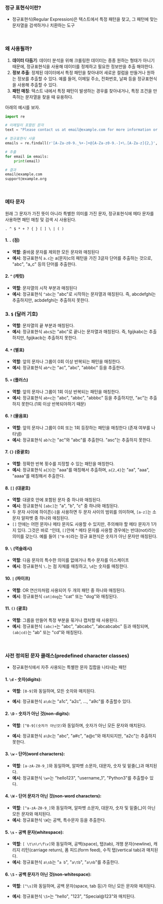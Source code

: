 


### 정규 표현식이란?
* 정규표현식(Regular Expression)은 텍스트에서 특정 패턴을 찾고, 그 패턴에 맞는 문자열을 검색하거나 치환하는 도구

<br>

### 왜 사용될까?
1. **데이터 다듬기**: 데이터 분석을 위해 크롤링한 데이터는 종종 원하는 형태가 아니기 때문에, 정규표현식을 사용해 데이터를 정제하고 필요한 정보만을 추출 해야한다.
2. **정보 추출**: 정제된 데이터에서 특정 패턴을 찾아내어 새로운 컬럼을 만들거나 원하는 정보를 추출할 수 있다. 예를 들어, 이메일 주소, 전화번호, 날짜 등을 정규표현식을 사용해 추출할 수 있다.
3. **패턴 매칭**: 텍스트 내에서 특정 패턴이 발생하는 경우를 찾아내거나, 특정 조건을 만족하는 문자열을 찾을 때 유용하다.

아래의 예시를 보자.

```python
import re

# 이메일이 포함된 문자
text = "Please contact us at email@example.com for more information or support@example.org for assistance."

# 정규표현식 사용
emails = re.findall(r'[A-Za-z0-9._%+-]+@[A-Za-z0-9.-]+\.[A-Za-z]{2,}', text)

# 추출
for email in emails:
    print(email)

```

```python
# 결과
email@example.com
support@example.org

```


<br>

### 메타 문자
원래 그 문자가 가진 뜻이 아니라 특별한 의미를 가진 문자, 정규표현식에 메타 문자를 사용하면  패턴 매칭 및 검색 시 사용된다. 
```no-highligt
. ^ $ * + ? { } [ ] \ | ( )
```
#### 1. `.` (점)
- **역할**: 줄바꿈 문자를 제외한 모든 문자와 매칭된다
- **예시**: 정규표현식 `a.c`는 a(문자)c의 패턴을 가진 3글자 단어를 추출하는 것으로, "abc", "a_c" 등의 단어를 추출한다.

#### 2. `^` (캐럿)
- **역할**: 문자열의 시작 부분과 매칭된다
- **예시**: 정규표현식 `^abc`는 "abc"로 시작하는 문자열과 매칭된다. 즉, abcdefghi는 추출하지만, acbdefghi는 추출하지 못한다.

### 3. `$` (달러 기호)
- **역할**: 문자열의 끝 부분과 매칭된다.
- **예시**: 정규표현식 `abc$`는 "abc"로 끝나는 문자열과 매칭된다. 즉, fgijkabc는 추출하지만, fgijkacb는 추출하지 못한다.

#### 4. `*` (별표)
- **역할**: 앞의 문자나 그룹이 0회 이상 반복되는 패턴을 매칭한다.
- **예시**: 정규표현식 `ab*c`는 "ac", "abc", "abbbc" 등을 추출한다.

#### 5. `+` (플러스)
- **역할**: 앞의 문자나 그룹이 1회 이상 반복되는 패턴을 매칭한다.
- **예시**: 정규표현식 `ab+c`는 "abc", "abbc", "abbbc" 등을 추출하지만, "ac"는 추출하지 못한다.(1회 이상 반복되야하기 때문)

#### 6. `?` (물음표)
- **역할**: 앞의 문자나 그룹이 0회 또는 1회 등장하는 패턴을 매칭한다 (존재 여부를 나타냄)
- **예시**: 정규표현식 `ab?c`는 "ac"와 "abc"를 추출한다. "asc"는 추출하지 못한다. 

#### 7. `{}` (중괄호)
- **역할**: 정확한 반복 횟수를 지정할 수 있는 패턴을 매칭한다.
- **예시**: 정규표현식 `a{3}`는 "aaa"를 매칭해서 추출하며, `a{2,4}`는 "aa", "aaa", "aaaa"를 매칭해서 추출한다.

#### 8. `[]` (대괄호)
- **역할**: 대괄호 안에 포함된 문자 중 하나와 매칭된다.
- **예시**: 정규표현식 `[abc]`는 "a", "b", "c" 중 하나와 매칭된다.
- 두 문자 사이에 하이픈(-)을 사용하면 두 문자 사이의 범위를 의미하며, `[a-z]`는 소문자 알파벳 중 하나와 매칭된다.
- `[]` 안에는 어떤 문자나 메타 문자도 사용할 수 있지만, 주의해야 할 메타 문자가 1가지 있다. 그것은 바로 `^`인데, `[]`안에 ^ 메타 문자를 사용할 경우에는 반대(not)라는 의미를 갖는다. 예를 들어 `[^0-9]`라는 정규 표현식은 숫자가 아닌 문자만 매칭된다.

#### 9. `\` (역슬래시)
- **역할**: 다음 문자의 특수한 의미를 없애거나 특수 문자를 이스케이프
- **예시**: 정규표현식 `\.`는 점 자체를 매칭하고, `\d`는 숫자를 매칭한다.

#### 10. `|` (파이프)
- **역할**: OR 연산자처럼 사용되어 두 개의 패턴 중 하나와 매칭된다.
- **예시**: 정규표현식 `cat|dog`는 "cat" 또는 "dog"와 매칭된다.

#### 11. `()` (괄호)
- **역할**: 그룹을 만들어 특정 부분을 묶거나 캡처할 때 사용된다.
- **예시**: 정규표현식 `(abc)+`는 "abc", "abcabc", "abcabcabc" 등과 매칭되며, `(ab|cd)`는 "ab" 또는 "cd"와 매칭된다.

<br>

### 사전 정의된 문자 클래스(predefined character classes)
* 정규표현식에서 자주 사용되는 특별한 문자 집합을 나타내는 패턴
#### 1. **`\d`** - 숫자(digits):
* **역할**:  `[0-9]`와 동일하며, 모든 숫자와 매치된다.
- **예시**: 정규표현식 `a\dc`는 "a1c", "a2c", ..., "a9c"를 추출할수 있다.

#### 2. **`\D`** - 숫자가 아닌 것(non-digits):
* **역할**: `[^0-9](숫자가 아닌것)`와 동일하며, 숫자가 아닌 모든 문자와 매치된다.
- **예시**: 정규표현식 `a\Dc`는 "abc", "a#c", "a@c"와 매치되지만, "a2c"는 추출하지 못한다.
#### 3. **`\w`** - 단어(word characters):
* **역할**: `[a-zA-Z0-9_]`와 동일하며, 알파벳 소문자, 대문자, 숫자 및 밑줄(_)과 매치된다.
* **예시**: 정규표현식 `\w+`는 "hello123", "username_1", "Python3"를 추출할수 있다.

#### 4. **`\W`** - 단어 문자가 아닌 것(non-word characters):
- **역할**: `[^a-zA-Z0-9_]`와 동일하며, 알파벳 소문자, 대문자, 숫자 및 밑줄(_)이 아닌 모든 문자와 매치된다.
- **예시**: 정규표현식 `\W`는 공백, 특수문자 등을 추출한다.

#### 5. **`\s`** - 공백 문자(whitespace):
- **역할**: `[ \t\n\r\f\v]`와 동일하며, 공백(space), 탭(tab), 개행 문자(newline), 캐리지 리턴(carriage return), 폼 피드(form feed), 수직 탭(vertical tab)과 매치된다.
- **예시**: 정규표현식 `a\sb`는 "`a b`", "`a\tb`", "`a\nb`"를 추출한다.

#### 6. **`\S`** - 공백 문자가 아닌 것(non-whitespace):
- **역할**: `[^\s]`와 동일하며, 공백 문자(space, tab 등)가 아닌 모든 문자와 매치된다.
* **예시**: 정규표현식 `\S+`는 "hello", "123", "Special@123"와 매치된다.